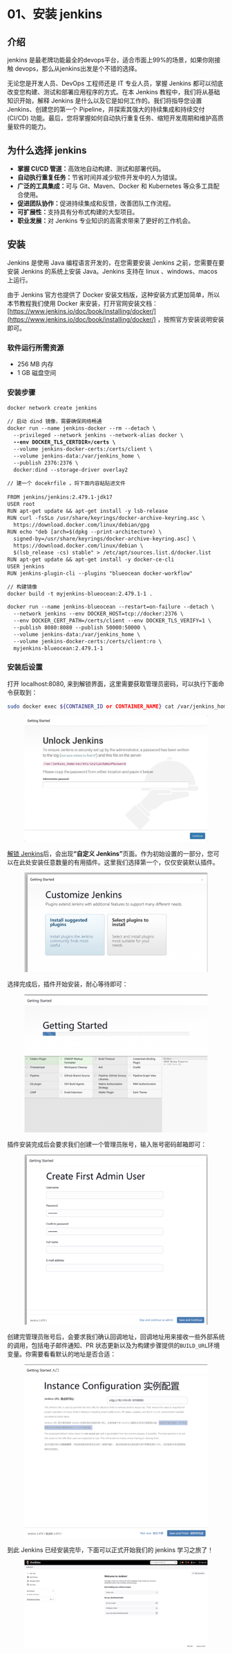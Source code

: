 # 01、安装 jenkins

## 介绍

jenkins 是最老牌功能最全的devops平台，适合市面上99%的场景，如果你刚接触 devops，那么从jenkins出发是个不错的选择。

无论您是开发人员、DevOps 工程师还是 IT 专业人员，掌握 Jenkins 都可以彻底改变您构建、测试和部署应用程序的方式。在本 Jenkins 教程中，我们将从基础知识开始，解释 Jenkins 是什么以及它是如何工作的。我们将指导您设置 Jenkins、创建您的第一个 Pipeline，并探索其强大的持续集成和持续交付 (CI/CD) 功能。最后，您将掌握如何自动执行重复任务、缩短开发周期和维护高质量软件的能力。

## 为什么选择 jenkins

* **掌握 CI/CD 管道：**&#x9AD8;效地自动构建、测试和部署代码。
* **自动执行重复任务：**&#x8282;省时间并减少软件开发中的人为错误。
* **广泛的工具集成：**&#x53EF;与 Git、Maven、Docker 和 Kubernetes 等众多工具配合使用。
* **促进团队协作：**&#x4FC3;进持续集成和反馈，改善团队工作流程。
* **可扩展性：**&#x652F;持具有分布式构建的大型项目。
* **职业发展：**&#x5BF9; Jenkins 专业知识的高需求带来了更好的工作机会。

## 安装

Jenkins 是使用 Java 编程语言开发的，在您需要安装 Jenkins 之前，您需要在要安装 Jenkins 的系统上安装 Java。Jenkins 支持在 linux 、windows、macos 上运行。

由于 Jenkins 官方也提供了 Docker 安装文档版，这种安装方式更加简单，所以本节教程我们使用 Docker 来安装，打开官网安装文档：[https://www.jenkins.io/doc/book/installing/docker/](https://www.jenkins.io/doc/book/installing/docker/) ，按照官方安装说明安装即可。

### 软件运行所需资源

* &#x20;256 MB 内存
* 1 GB 磁盘空间

### 安装步骤

```
docker network create jenkins
```

<pre><code>// 启动 dind 镜像，需要确保网络畅通
docker run --name jenkins-docker --rm --detach \
  --privileged --network jenkins --network-alias docker \
<strong>  --env DOCKER_TLS_CERTDIR=/certs \
</strong>  --volume jenkins-docker-certs:/certs/client \
  --volume jenkins-data:/var/jenkins_home \
  --publish 2376:2376 \
  docker:dind --storage-driver overlay2
</code></pre>

```
// 建一个 docekrfile ，将下面内容粘贴进文件

FROM jenkins/jenkins:2.479.1-jdk17
USER root
RUN apt-get update && apt-get install -y lsb-release
RUN curl -fsSLo /usr/share/keyrings/docker-archive-keyring.asc \
  https://download.docker.com/linux/debian/gpg
RUN echo "deb [arch=$(dpkg --print-architecture) \
  signed-by=/usr/share/keyrings/docker-archive-keyring.asc] \
  https://download.docker.com/linux/debian \
  $(lsb_release -cs) stable" > /etc/apt/sources.list.d/docker.list
RUN apt-get update && apt-get install -y docker-ce-cli
USER jenkins
RUN jenkins-plugin-cli --plugins "blueocean docker-workflow"
```

```
// 构建镜像
docker build -t myjenkins-blueocean:2.479.1-1 .
```

```
docker run --name jenkins-blueocean --restart=on-failure --detach \
  --network jenkins --env DOCKER_HOST=tcp://docker:2376 \
  --env DOCKER_CERT_PATH=/certs/client --env DOCKER_TLS_VERIFY=1 \
  --publish 8080:8080 --publish 50000:50000 \
  --volume jenkins-data:/var/jenkins_home \
  --volume jenkins-docker-certs:/certs/client:ro \
  myjenkins-blueocean:2.479.1-1
```

### 安装后设置

打开 localhost:8080, 来到解锁界面，这里需要获取管理员密码，可以执行下面命令获取到：

```sh
sudo docker exec ${CONTAINER_ID or CONTAINER_NAME} cat /var/jenkins_home/secrets/initialAdminPassword 
```

<figure><img src="../.gitbook/assets/image (28).png" alt=""><figcaption></figcaption></figure>

[解锁 Jenkins](https://www.jenkins.io/doc/book/installing/docker/#unlocking-jenkins)后，会出&#x73B0;**“自定义 Jenkins”**&#x9875;面。作为初始设置的一部分，您可以在此处安装任意数量的有用插件。这里我们选择第一个，仅仅安装默认插件。

<figure><img src="../.gitbook/assets/1730336059284.png" alt=""><figcaption></figcaption></figure>

选择完成后，插件开始安装，耐心等待即可：

<figure><img src="../.gitbook/assets/1730336100806.png" alt=""><figcaption></figcaption></figure>

插件安装完成后会要求我们创建一个管理员账号，输入账号密码邮箱即可：

<figure><img src="../.gitbook/assets/1730336283030.png" alt=""><figcaption></figcaption></figure>

创建完管理员账号后，会要求我们确认回调地址，回调地址用来接收一些外部系统的调用，包括电子邮件通知、PR 状态更新以及为构建步骤提供的`BUILD_URL`环境变量。你需要看看默认的地址是否合适：

<figure><img src="../.gitbook/assets/1730336463931.png" alt=""><figcaption></figcaption></figure>

到此 Jenkins 已经安装完毕，下面可以正式开始我们的 jenkins 学习之旅了！

<figure><img src="../.gitbook/assets/1730336519268.png" alt=""><figcaption></figcaption></figure>
